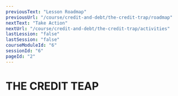 ```yaml
---
previousText: "Lesson Roadmap"
previousUrl: "/course/credit-and-debt/the-credit-trap/roadmap"
nextText: "Take Action"
nextUrl: "/course/credit-and-debt/the-credit-trap/activities"
lastLession: "false"
lastSession: "false"
courseModuleId: "6"
sessionId: "6"
pageId: "2"
---
```



# THE CREDIT TEAP

<sparkle-youtube src="https://www.youtube.com/embed/b-uPoX-1tKU?si=ZIq3kuJ1IejHJJvb"></sparkle-youtube>
